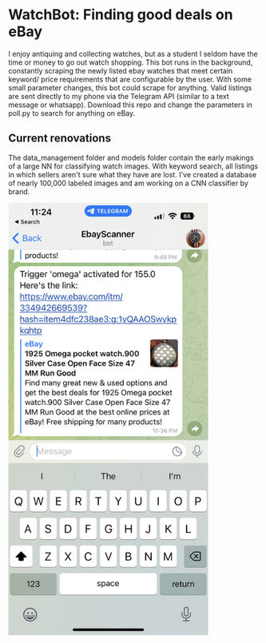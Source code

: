 # WatchBot: Finding good deals on eBay

I enjoy antiquing and collecting watches, but as a student I seldom have the time or money to go out watch shopping. This bot runs in the background, constantly scraping the newly listed ebay watches that meet certain keyword/ price requirements that are configurable by the user. With some small parameter changes, this bot could scrape for anything. Valid listings are sent directly to my phone via the Telegram API (similar to a text message or whatsapp). Download this repo and change the parameters in poll.py to search for anything on eBay.

## Current renovations

The data_management folder and models folder contain the early makings of a large NN for classifying watch images. With keyword search, all listings in which sellers aren't sure what they have are lost. I've created a database of nearly 100,000 labeled images and am working on a CNN classifier by brand.

<img src="images/watchbot.PNG" alt="watchbot in action" width="400"/>
